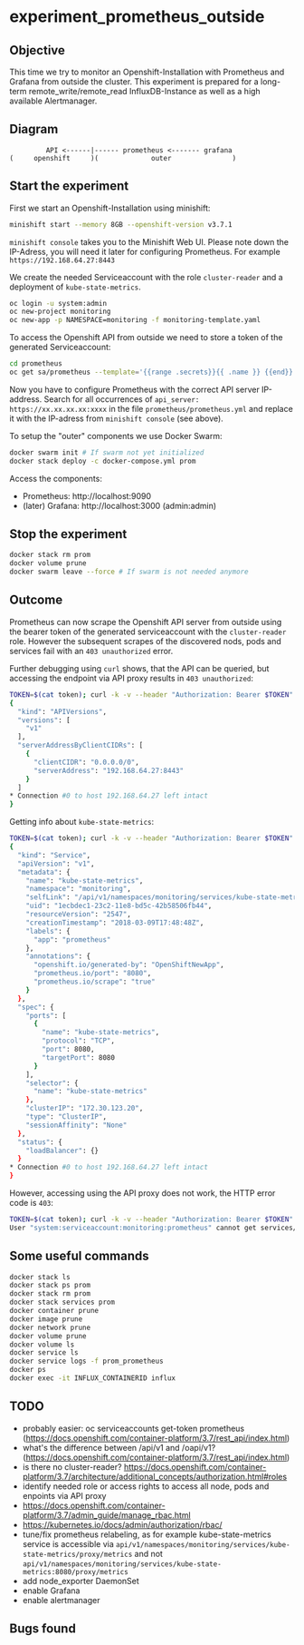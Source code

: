 # experiment_prometheus_outside

## Objective

This time we try to monitor an Openshift-Installation with Prometheus and Grafana from outside the cluster.
This experiment is prepared for a long-term remote_write/remote_read InfluxDB-Instance as well as a high available Alertmanager.

## Diagram
```
         API <------|------ prometheus <------- grafana
(     openshift     )(             outer               )
```

## Start the experiment

First we start an Openshift-Installation using minishift:
```sh
minishift start --memory 8GB --openshift-version v3.7.1
```

`minishift console` takes you to the Minishift Web UI. Please note down the IP-Adress, you will need it later for configuring Prometheus. For example `https://192.168.64.27:8443`

We create the needed Serviceaccount with the role `cluster-reader` and a deployment of `kube-state-metrics`.
```sh
oc login -u system:admin
oc new-project monitoring
oc new-app -p NAMESPACE=monitoring -f monitoring-template.yaml
```

To access the Openshift API from outside we need to store a token of the generated Serviceaccount:
```sh
cd prometheus
oc get sa/prometheus --template='{{range .secrets}}{{ .name }} {{end}}' | xargs -n 1 oc get secret --template='{{ if .data.token }}{{ .data.token }}{{end}}' | head -n 1 | base64 -D - > token
```

Now you have to configure Prometheus with the correct API server IP-address. Search for all occurrences of `api_server: https://xx.xx.xx.xx:xxxx` in the file `prometheus/prometheus.yml` and replace it with the IP-adress from `minishift console` (see above).

To setup the "outer" components we use Docker Swarm:
```sh
docker swarm init # If swarm not yet initialized
docker stack deploy -c docker-compose.yml prom
```

Access the components:
- Prometheus: http://localhost:9090
- (later) Grafana: http://localhost:3000 (admin:admin)

## Stop the experiment
```sh
docker stack rm prom
docker volume prune
docker swarm leave --force # If swarm is not needed anymore
```

## Outcome
Prometheus can now scrape the Openshift API server from outside using the bearer token of the generated serviceaccount with the `cluster-reader` role. However the subsequent scrapes of the discovered nods, pods and services fail with an `403 unauthorized` error.

Further debugging using `curl` shows, that the API can be queried, but accessing the endpoint via API proxy results in `403 unauthorized`:
```sh
TOKEN=$(cat token); curl -k -v --header "Authorization: Bearer $TOKEN" https://192.168.64.27:8443/api/
{
  "kind": "APIVersions",
  "versions": [
    "v1"
  ],
  "serverAddressByClientCIDRs": [
    {
      "clientCIDR": "0.0.0.0/0",
      "serverAddress": "192.168.64.27:8443"
    }
  ]
* Connection #0 to host 192.168.64.27 left intact
}
```

Getting info about `kube-state-metrics`:
```sh
TOKEN=$(cat token); curl -k -v --header "Authorization: Bearer $TOKEN" https://192.168.64.27:8443/api/v1/namespaces/monitoring/services/kube-state-metrics/
{
  "kind": "Service",
  "apiVersion": "v1",
  "metadata": {
    "name": "kube-state-metrics",
    "namespace": "monitoring",
    "selfLink": "/api/v1/namespaces/monitoring/services/kube-state-metrics",
    "uid": "1ecbdec1-23c2-11e8-bd5c-42b58506fb44",
    "resourceVersion": "2547",
    "creationTimestamp": "2018-03-09T17:48:48Z",
    "labels": {
      "app": "prometheus"
    },
    "annotations": {
      "openshift.io/generated-by": "OpenShiftNewApp",
      "prometheus.io/port": "8080",
      "prometheus.io/scrape": "true"
    }
  },
  "spec": {
    "ports": [
      {
        "name": "kube-state-metrics",
        "protocol": "TCP",
        "port": 8080,
        "targetPort": 8080
      }
    ],
    "selector": {
      "name": "kube-state-metrics"
    },
    "clusterIP": "172.30.123.20",
    "type": "ClusterIP",
    "sessionAffinity": "None"
  },
  "status": {
    "loadBalancer": {}
  }
* Connection #0 to host 192.168.64.27 left intact
}
```

However, accessing using the API proxy does not work, the HTTP error code is `403`:
```sh
TOKEN=$(cat token); curl -k -v --header "Authorization: Bearer $TOKEN" https://192.168.64.27:8443/api/v1/namespaces/monitoring/services/kube-state-metrics/proxy/metrics
User "system:serviceaccount:monitoring:prometheus" cannot get services/proxy in the namespace "monitoring": User "system:serviceaccount:monitoring:prometheus" cannot get services/proxy in project "monitoring"
```

## Some useful commands
```sh
docker stack ls
docker stack ps prom
docker stack rm prom
docker stack services prom
docker container prune
docker image prune
docker network prune
docker volume prune
docker volume ls
docker service ls
docker service logs -f prom_prometheus
docker ps
docker exec -it INFLUX_CONTAINERID influx
```

## TODO
- probably easier: oc serviceaccounts get-token prometheus (https://docs.openshift.com/container-platform/3.7/rest_api/index.html)
- what's the difference between /api/v1 and /oapi/v1? (https://docs.openshift.com/container-platform/3.7/rest_api/index.html)
- is there no cluster-reader? https://docs.openshift.com/container-platform/3.7/architecture/additional_concepts/authorization.html#roles
- identify needed role or access rights to access all node, pods and enpoints via API proxy
- https://docs.openshift.com/container-platform/3.7/admin_guide/manage_rbac.html
- https://kubernetes.io/docs/admin/authorization/rbac/
- tune/fix prometheus relabeling, as for example kube-state-metrics service is accessible via `api/v1/namespaces/monitoring/services/kube-state-metrics/proxy/metrics` and not `api/v1/namespaces/monitoring/services/kube-state-metrics:8080/proxy/metrics` 
- add node_exporter DaemonSet
- enable Grafana
- enable alertmanager

## Bugs found
